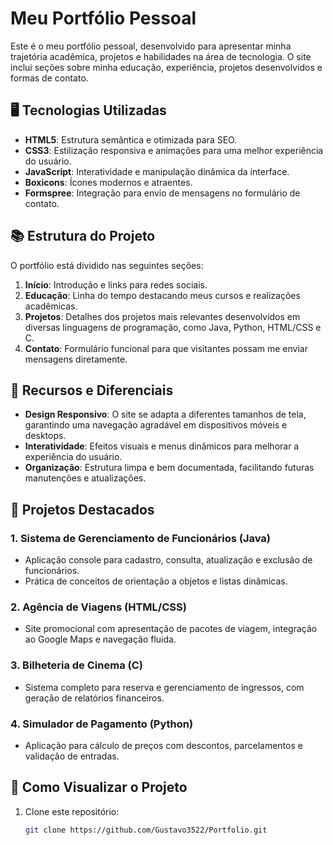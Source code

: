 # Meu Portfólio Pessoal

Este é o meu portfólio pessoal, desenvolvido para apresentar minha trajetória acadêmica, projetos e habilidades na área de tecnologia. O site inclui seções sobre minha educação, experiência, projetos desenvolvidos e formas de contato.

## 🖥️ Tecnologias Utilizadas
- **HTML5**: Estrutura semântica e otimizada para SEO.
- **CSS3**: Estilização responsiva e animações para uma melhor experiência do usuário.
- **JavaScript**: Interatividade e manipulação dinâmica da interface.
- **Boxicons**: Ícones modernos e atraentes.
- **Formspree**: Integração para envio de mensagens no formulário de contato.

## 📚 Estrutura do Projeto
O portfólio está dividido nas seguintes seções:
1. **Início**: Introdução e links para redes sociais.
2. **Educação**: Linha do tempo destacando meus cursos e realizações acadêmicas.
3. **Projetos**: Detalhes dos projetos mais relevantes desenvolvidos em diversas linguagens de programação, como Java, Python, HTML/CSS e C.
4. **Contato**: Formulário funcional para que visitantes possam me enviar mensagens diretamente.

## 🎨 Recursos e Diferenciais
- **Design Responsivo**: O site se adapta a diferentes tamanhos de tela, garantindo uma navegação agradável em dispositivos móveis e desktops.
- **Interatividade**: Efeitos visuais e menus dinâmicos para melhorar a experiência do usuário.
- **Organização**: Estrutura limpa e bem documentada, facilitando futuras manutenções e atualizações.

## 🌟 Projetos Destacados
### 1. **Sistema de Gerenciamento de Funcionários (Java)**
- Aplicação console para cadastro, consulta, atualização e exclusão de funcionários.
- Prática de conceitos de orientação a objetos e listas dinâmicas.

### 2. **Agência de Viagens (HTML/CSS)**
- Site promocional com apresentação de pacotes de viagem, integração ao Google Maps e navegação fluida.

### 3. **Bilheteria de Cinema (C)**
- Sistema completo para reserva e gerenciamento de ingressos, com geração de relatórios financeiros.

### 4. **Simulador de Pagamento (Python)**
- Aplicação para cálculo de preços com descontos, parcelamentos e validação de entradas.

## 🚀 Como Visualizar o Projeto
1. Clone este repositório:
   ```bash
   git clone https://github.com/Gustavo3522/Portfolio.git
